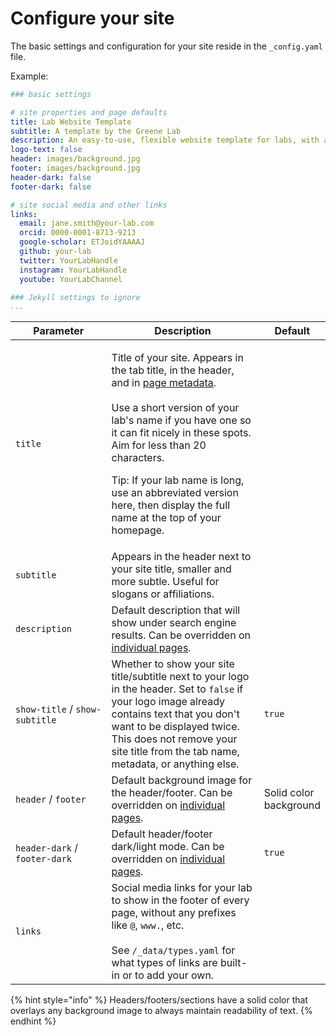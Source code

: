 # Configure your site

The basic settings and configuration for your site reside in the `_config.yaml` file.

Example:

```yaml
### basic settings

# site properties and page defaults
title: Lab Website Template
subtitle: A template by the Greene Lab
description: An easy-to-use, flexible website template for labs, with automatic citations, GitHub tag imports, pre-built components, and more.
logo-text: false
header: images/background.jpg
footer: images/background.jpg
header-dark: false
footer-dark: false

# site social media and other links
links:
  email: jane.smith@your-lab.com
  orcid: 0000-0001-8713-9213
  google-scholar: ETJoidYAAAAJ
  github: your-lab
  twitter: YourLabHandle
  instagram: YourLabHandle
  youtube: YourLabChannel

### Jekyll settings to ignore
...
```

<table><thead><tr><th width="220.33333333333331">Parameter</th><th width="383">Description</th><th>Default</th></tr></thead><tbody><tr><td><code>title</code></td><td><p>Title of your site. Appears in the tab title, in the header, and in <a href="https://www.google.com/search?q=html+meta+tags">page metadata</a>.<br><br>Use a short version of your lab's name if you have one so it can fit nicely in these spots. Aim for less than 20 characters.</p><p></p><p>Tip: If your lab name is long, use an abbreviated version here, then display the full name at the top of your homepage.</p></td><td></td></tr><tr><td><code>subtitle</code></td><td>Appears in the header next to your site title, smaller and more subtle. Useful for slogans or affiliations.</td><td></td></tr><tr><td><code>description</code></td><td>Default description that will show under search engine results. Can be overridden on <a href="edit-pages.md">individual pages</a>.</td><td></td></tr><tr><td><code>show-title</code> /  <code>show-subtitle</code> </td><td>Whether to show your site title/subtitle next to your logo in the header. Set to <code>false</code> if your logo image already contains text that you don't want to be displayed twice. This does not remove your site title from the tab name, metadata, or anything else.</td><td><code>true</code></td></tr><tr><td><code>header</code> / <code>footer</code></td><td>Default background image for the header/footer. Can be overridden on <a href="edit-pages.md">individual pages</a>.</td><td>Solid color background</td></tr><tr><td><code>header-dark</code> / <code>footer-dark</code></td><td>Default header/footer dark/light mode. Can be overridden on <a href="edit-pages.md">individual pages</a>.</td><td><code>true</code></td></tr><tr><td><code>links</code></td><td>Social media links for your lab to show in the footer of every page, without any prefixes like <code>@</code>, <code>www.</code>, etc.<br><br>See <code>/_data/types.yaml</code> for what types of links are built-in or to add your own.</td><td></td></tr></tbody></table>

{% hint style="info" %}
Headers/footers/sections have a solid color that overlays any background image to always maintain readability of text.
{% endhint %}
